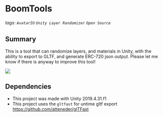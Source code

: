 # BoomTools
###### tags: `AvatarIO` `Unity Layer Randomizer` `Open Source`

## Summary

This is a tool that can randomize layers, and materials in Unity, with the ability to export to GLTF, and generate ERC-720 json output. Please let me know if there is anyway to improve this tool! 

![](https://i.imgur.com/60UFq3f.png)


## Dependencies
- This project was made with Unity 2019.4.31.f1 
- This project uses the `gltfast` for untime gltf export https://github.com/atteneder/glTFast
